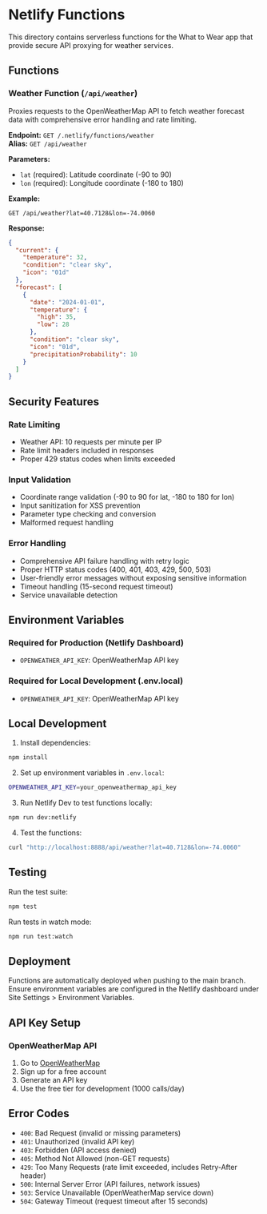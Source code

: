 # Netlify Functions

This directory contains serverless functions for the What to Wear app that provide secure API proxying for weather services.

## Functions

### Weather Function (`/api/weather`)

Proxies requests to the OpenWeatherMap API to fetch weather forecast data with comprehensive error handling and rate limiting.

**Endpoint:** `GET /.netlify/functions/weather`  
**Alias:** `GET /api/weather`

**Parameters:**
- `lat` (required): Latitude coordinate (-90 to 90)
- `lon` (required): Longitude coordinate (-180 to 180)

**Example:**
```
GET /api/weather?lat=40.7128&lon=-74.0060
```

**Response:**
```json
{
  "current": {
    "temperature": 32,
    "condition": "clear sky",
    "icon": "01d"
  },
  "forecast": [
    {
      "date": "2024-01-01",
      "temperature": {
        "high": 35,
        "low": 28
      },
      "condition": "clear sky",
      "icon": "01d",
      "precipitationProbability": 10
    }
  ]
}
```

## Security Features

### Rate Limiting
- Weather API: 10 requests per minute per IP
- Rate limit headers included in responses
- Proper 429 status codes when limits exceeded

### Input Validation
- Coordinate range validation (-90 to 90 for lat, -180 to 180 for lon)
- Input sanitization for XSS prevention
- Parameter type checking and conversion
- Malformed request handling

### Error Handling
- Comprehensive API failure handling with retry logic
- Proper HTTP status codes (400, 401, 403, 429, 500, 503)
- User-friendly error messages without exposing sensitive information
- Timeout handling (15-second request timeout)
- Service unavailable detection

## Environment Variables

### Required for Production (Netlify Dashboard)
- `OPENWEATHER_API_KEY`: OpenWeatherMap API key

### Required for Local Development (.env.local)
- `OPENWEATHER_API_KEY`: OpenWeatherMap API key

## Local Development

1. Install dependencies:
```bash
npm install
```

2. Set up environment variables in `.env.local`:
```bash
OPENWEATHER_API_KEY=your_openweathermap_api_key
```

3. Run Netlify Dev to test functions locally:
```bash
npm run dev:netlify
```

4. Test the functions:
```bash
curl "http://localhost:8888/api/weather?lat=40.7128&lon=-74.0060"

```

## Testing

Run the test suite:
```bash
npm test
```

Run tests in watch mode:
```bash
npm run test:watch
```

## Deployment

Functions are automatically deployed when pushing to the main branch. Ensure environment variables are configured in the Netlify dashboard under Site Settings > Environment Variables.

## API Key Setup

### OpenWeatherMap API
1. Go to [OpenWeatherMap](https://openweathermap.org/api)
2. Sign up for a free account
3. Generate an API key
4. Use the free tier for development (1000 calls/day)

## Error Codes

- `400`: Bad Request (invalid or missing parameters)
- `401`: Unauthorized (invalid API key)
- `403`: Forbidden (API access denied)
- `405`: Method Not Allowed (non-GET requests)
- `429`: Too Many Requests (rate limit exceeded, includes Retry-After header)
- `500`: Internal Server Error (API failures, network issues)
- `503`: Service Unavailable (OpenWeatherMap service down)
- `504`: Gateway Timeout (request timeout after 15 seconds)